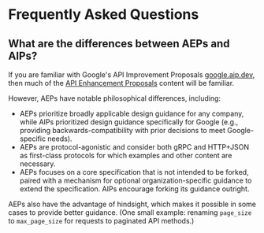 # Frequently Asked Questions

## What are the differences between AEPs and AIPs?

If you are familiar with Google's API Improvement Proposals
[google.aip.dev](https://google.aip.dev), then much of the
[API Enhancement Proposals](https://aep.dev) content will be familiar.

However, AEPs have notable philosophical differences, including:

- AEPs prioritize broadly applicable design guidance for any company, while
  AIPs prioritized design guidance specifically for Google (e.g., providing
  backwards-compatibility with prior decisions to meet Google-specific needs).
- AEPs are protocol-agonistic and consider both gRPC and HTTP+JSON as
  first-class protocols for which examples and other content are necessary.
- AEPs focuses on a core specification that is not intended to be forked,
  paired with a mechanism for optional organization-specific guidance to extend
  the specification. AIPs encourage forking its guidance outright.

AEPs also have the advantage of hindsight, which makes it possible in some
cases to provide better guidance. (One small example: renaming `page_size` to
`max_page_size` for requests to paginated API methods.)
